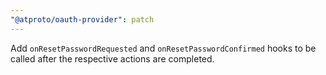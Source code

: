 ```yaml
---
"@atproto/oauth-provider": patch
---
```


Add `onResetPasswordRequested` and `onResetPasswordConfirmed` hooks to be called after the respective actions are completed.
